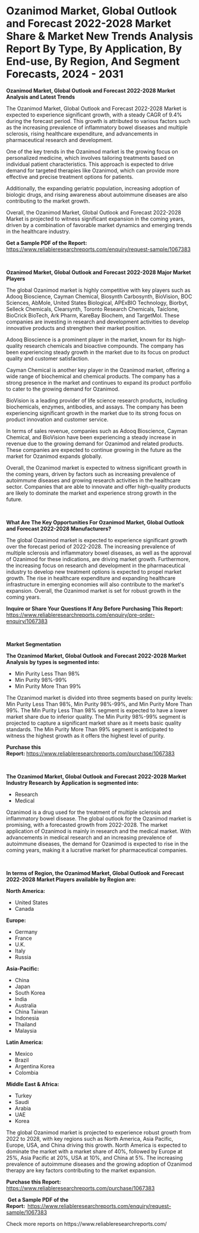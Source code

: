 <p><h1>Ozanimod Market, Global Outlook and Forecast 2022-2028 Market Share & Market New Trends Analysis Report By Type, By Application, By End-use, By Region, And Segment Forecasts, 2024 - 2031</h1></p><p><strong>Ozanimod Market, Global Outlook and Forecast 2022-2028 Market Analysis and Latest Trends</strong></p>
<p><p>The Ozanimod Market, Global Outlook and Forecast 2022-2028 Market is expected to experience significant growth, with a steady CAGR of 9.4% during the forecast period. This growth is attributed to various factors such as the increasing prevalence of inflammatory bowel diseases and multiple sclerosis, rising healthcare expenditure, and advancements in pharmaceutical research and development.</p><p>One of the key trends in the Ozanimod market is the growing focus on personalized medicine, which involves tailoring treatments based on individual patient characteristics. This approach is expected to drive demand for targeted therapies like Ozanimod, which can provide more effective and precise treatment options for patients.</p><p>Additionally, the expanding geriatric population, increasing adoption of biologic drugs, and rising awareness about autoimmune diseases are also contributing to the market growth.</p><p>Overall, the Ozanimod Market, Global Outlook and Forecast 2022-2028 Market is projected to witness significant expansion in the coming years, driven by a combination of favorable market dynamics and emerging trends in the healthcare industry.</p></p>
<p><strong>Get a Sample PDF of the Report:&nbsp;</strong> <a href="https://www.reliableresearchreports.com/enquiry/request-sample/1067383">https://www.reliableresearchreports.com/enquiry/request-sample/1067383</a></p>
<p>&nbsp;</p>
<p><strong>Ozanimod Market, Global Outlook and Forecast 2022-2028 Major Market Players</strong></p>
<p><p>The global Ozanimod market is highly competitive with key players such as Adooq Bioscience, Cayman Chemical, Biosynth Carbosynth, BioVision, BOC Sciences, AbMole, United States Biological, APExBIO Technology, Biorbyt, Selleck Chemicals, Clearsynth, Toronto Research Chemicals, Taiclone, BioCrick BioTech, Ark Pharm, KareBay Biochem, and TargetMol. These companies are investing in research and development activities to develop innovative products and strengthen their market position.</p><p>Adooq Bioscience is a prominent player in the market, known for its high-quality research chemicals and bioactive compounds. The company has been experiencing steady growth in the market due to its focus on product quality and customer satisfaction.</p><p>Cayman Chemical is another key player in the Ozanimod market, offering a wide range of biochemical and chemical products. The company has a strong presence in the market and continues to expand its product portfolio to cater to the growing demand for Ozanimod.</p><p>BioVision is a leading provider of life science research products, including biochemicals, enzymes, antibodies, and assays. The company has been experiencing significant growth in the market due to its strong focus on product innovation and customer service.</p><p>In terms of sales revenue, companies such as Adooq Bioscience, Cayman Chemical, and BioVision have been experiencing a steady increase in revenue due to the growing demand for Ozanimod and related products. These companies are expected to continue growing in the future as the market for Ozanimod expands globally.</p><p>Overall, the Ozanimod market is expected to witness significant growth in the coming years, driven by factors such as increasing prevalence of autoimmune diseases and growing research activities in the healthcare sector. Companies that are able to innovate and offer high-quality products are likely to dominate the market and experience strong growth in the future.</p></p>
<p>&nbsp;</p>
<p><strong>What Are The Key Opportunities For Ozanimod Market, Global Outlook and Forecast 2022-2028 Manufacturers?</strong></p>
<p><p>The global Ozanimod market is expected to experience significant growth over the forecast period of 2022-2028. The increasing prevalence of multiple sclerosis and inflammatory bowel diseases, as well as the approval of Ozanimod for these indications, are driving market growth. Furthermore, the increasing focus on research and development in the pharmaceutical industry to develop new treatment options is expected to propel market growth. The rise in healthcare expenditure and expanding healthcare infrastructure in emerging economies will also contribute to the market's expansion. Overall, the Ozanimod market is set for robust growth in the coming years.</p></p>
<p><strong>Inquire or Share Your Questions If Any Before Purchasing This Report:</strong> <a href="https://www.reliableresearchreports.com/enquiry/pre-order-enquiry/1067383">https://www.reliableresearchreports.com/enquiry/pre-order-enquiry/1067383</a></p>
<p>&nbsp;</p>
<p><strong>Market Segmentation</strong></p>
<p><strong>The Ozanimod Market, Global Outlook and Forecast 2022-2028 Market Analysis by types is segmented into:</strong></p>
<p><ul><li>Min Purity Less Than 98%</li><li>Min Purity 98%-99%</li><li>Min Purity More Than 99%</li></ul></p>
<p><p>The Ozanimod market is divided into three segments based on purity levels: Min Purity Less Than 98%, Min Purity 98%-99%, and Min Purity More Than 99%. The Min Purity Less Than 98% segment is expected to have a lower market share due to inferior quality. The Min Purity 98%-99% segment is projected to capture a significant market share as it meets basic quality standards. The Min Purity More Than 99% segment is anticipated to witness the highest growth as it offers the highest level of purity.</p></p>
<p><strong>Purchase this Report:&nbsp;</strong><a href="https://www.reliableresearchreports.com/purchase/1067383">https://www.reliableresearchreports.com/purchase/1067383</a></p>
<p>&nbsp;</p>
<p><strong>The Ozanimod Market, Global Outlook and Forecast 2022-2028 Market Industry Research by Application is segmented into:</strong></p>
<p><ul><li>Research</li><li>Medical</li></ul></p>
<p><p>Ozanimod is a drug used for the treatment of multiple sclerosis and inflammatory bowel disease. The global outlook for the Ozanimod market is promising, with a forecasted growth from 2022-2028. The market application of Ozanimod is mainly in research and the medical market. With advancements in medical research and an increasing prevalence of autoimmune diseases, the demand for Ozanimod is expected to rise in the coming years, making it a lucrative market for pharmaceutical companies.</p></p>
<p>&nbsp;</p>
<p><strong>In terms of Region, the Ozanimod Market, Global Outlook and Forecast 2022-2028 Market Players available by Region are:</strong></p>
<p>
    <p> <strong> North America: </strong>
        <ul>
            <li>United States</li>
            <li>Canada</li>
        </ul>
        </p> 
    <p> <strong> Europe: </strong>
        <ul>
            <li>Germany</li>
            <li>France</li>
            <li>U.K.</li>
            <li>Italy</li>
            <li>Russia</li>
        </ul>
        </p> 
    <p> <strong> Asia-Pacific: </strong>
        <ul>
            <li>China</li>
            <li>Japan</li>
            <li>South Korea</li>
            <li>India</li>
            <li>Australia</li>
            <li>China Taiwan</li>
            <li>Indonesia</li>
            <li>Thailand</li>
            <li>Malaysia</li>
        </ul>
        </p> 
    <p> <strong> Latin America: </strong>
        <ul>
            <li>Mexico</li>
            <li>Brazil</li>
            <li>Argentina Korea</li>
            <li>Colombia</li>
        </ul>
        </p> 
    <p> <strong> Middle East & Africa: </strong>
        <ul>
            <li>Turkey</li>
            <li>Saudi</li>
            <li>Arabia</li>
            <li>UAE</li>
            <li>Korea</li>
        </ul>
    </p>
    </p>
<p><p>The global Ozanimod market is projected to experience robust growth from 2022 to 2028, with key regions such as North America, Asia Pacific, Europe, USA, and China driving this growth. North America is expected to dominate the market with a market share of 40%, followed by Europe at 25%, Asia Pacific at 20%, USA at 10%, and China at 5%. The increasing prevalence of autoimmune diseases and the growing adoption of Ozanimod therapy are key factors contributing to the market expansion.</p></p>
<p><strong>Purchase this Report: </strong><a href="https://www.reliableresearchreports.com/purchase/1067383">https://www.reliableresearchreports.com/purchase/1067383</a></p>
<p>&nbsp;<strong>Get a Sample PDF of the Report:&nbsp;&nbsp;</strong><a href="https://www.reliableresearchreports.com/enquiry/request-sample/1067383">https://www.reliableresearchreports.com/enquiry/request-sample/1067383</a></p>
<p><strong></strong></p>
<p>Check more reports on https://www.reliableresearchreports.com/</p>